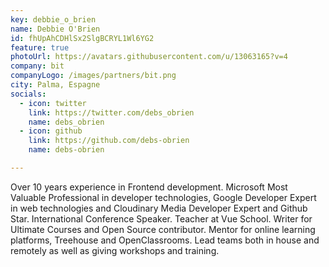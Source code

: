 ```yaml
---
key: debbie_o_brien
name: Debbie O'Brien
id: fhUpAhCDHlSx2SlgBCRYL1Wl6YG2
feature: true
photoUrl: https://avatars.githubusercontent.com/u/13063165?v=4
company: bit
companyLogo: /images/partners/bit.png
city: Palma, Espagne
socials:
  - icon: twitter
    link: https://twitter.com/debs_obrien
    name: debs_obrien
  - icon: github
    link: https://github.com/debs-obrien
    name: debs-obrien

---
```


Over 10 years experience in Frontend development. Microsoft Most Valuable Professional in developer technologies, Google Developer Expert in web technologies and Cloudinary Media Developer Expert and Github Star. International Conference Speaker. Teacher at Vue School. Writer for Ultimate Courses and Open Source contributor. Mentor for online learning platforms, Treehouse and OpenClassrooms. Lead teams both in house and remotely as well as giving workshops and training.
